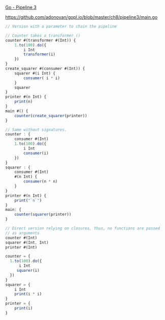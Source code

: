 
[Go - Pipeline 3](Examples/Go%20-%20Pipeline%203.md)

https://github.com/adonovan/gopl.io/blob/master/ch8/pipeline3/main.go

```js
// Version with a parameter to chain the pipeline

// Counter takes a transformer ()
counter #(transformer #(Int)) {
	1.to(100).do({
		i Int
		transformer(i)
	})
}
create_squarer #(consumer #(Int)) {
	squarer #(i Int) {
		consumer( i * i)
	}
	squarer
}
printer #(n Int) {
	print(n)
}
main #() {
	counter(create_squarer(printer))
}
```

```js
// Same without signatures.
counter : {
	consumer #(Int)
	1.to(100).do({
		i Int
		consumer(i)
	})
}
squarer : { 
	consumer #(Int)
	#(n Int) {
		consumer(n * n)
	}
}
printer #(n Int) {
	print("`n`")
}
main: {
	counter(squarer(printer))
}
```

```js
// Direct version relying on closures, thus, no functions are passed
// as arguments
counter #(Int)
squarer #(Int, Int)
printer #(Int)

counter = { 
  1.to(100).do({
	  i Int
     squarer(i)
  })
}
squarer = {
	i Int
	print(i * i)
}
printer = {
	print(i)
}
```

